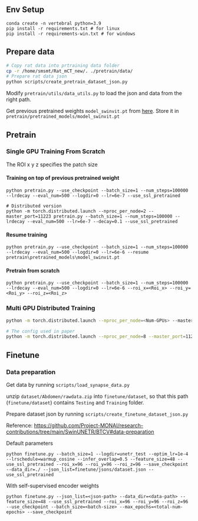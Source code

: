 
## Env Setup

```
conda create -n vertebral python=3.9
pip install -r requirements.txt # for linux
pip install -r requirements-win.txt # for windows
```

## Prepare data

```sh
# Copy rat data into prtraining data folder
cp -r /home/smsmt/Rat_mCT_new/. ./pretrain/data/
# Prepare rat data json
python scripts/create_pretrain_dataset_json.py
```

Modify `pretrain/utils/data_utils.py` to load the json and data from the right path.

Get previous pretrained weights `model_swinvit.pt` from [here](https://github.com/Project-MONAI/research-contributions/tree/6ca48250bcffc455482caf8328d6c8b149145257/SwinUNETR/Pretrain). Store it in `pretrain/pretrained_models/model_swinvit.pt`

## Pretrain

### Single GPU Training From Scratch

The ROI x y z specifies the patch size

#### Training on top of previous pretrained weight
```
python pretrain.py --use_checkpoint --batch_size=1 --num_steps=100000 --lrdecay --eval_num=500 --logdir=0 --lr=6e-7 --use_ssl_pretrained

# Distributed version
python -m torch.distributed.launch --nproc_per_node=2 --master_port=11223 pretrain.py --batch_size=1 --num_steps=100000 --lrdecay --eval_num=500 --lr=6e-7 --decay=0.1 --use_ssl_pretrained
```

#### Resume training

```
python pretrain.py --use_checkpoint --batch_size=1 --num_steps=100000 --lrdecay --eval_num=500 --logdir=0 --lr=6e-6 --resume pretrain\pretrained_models\model_swinvit.pt
```

#### Pretrain from scratch

```
python pretrain.py --use_checkpoint --batch_size=1 --num_steps=100000 --lrdecay --eval_num=500 --logdir=0 --lr=6e-6 --roi_x=<Roi_x> --roi_y=<Roi_y> --roi_z=<Roi_z>
```

### Multi GPU Distributed Training

```bash
python -m torch.distributed.launch --nproc_per_node=<Num-GPUs> --master_port=11223 pretrain.py --batch_size=<Batch-Size> --num_steps=<Num-Steps> --lrdecay --eval_num=<Eval-Num> --logdir=<Exp-Num> --lr=<Lr>

# The config used in paper
python -m torch.distributed.launch --nproc_per_node=8 --master_port=11223 pretrain.py --batch_size=1 --num_steps=100000 --lrdecay --eval_num=500 --lr=6e-6 --decay=0.1
```



## Finetune

### Data preparation

Get data by running `scripts/load_synapse_data.py`

unzip `dataset/Abdomen/rawdata.zip` into `finetune/dataset`, so that this path (`finetune/dataset`) contains `Testing` and `Training` folder.

Prepare dataset json by running `scripts/create_finetune_dataset_json.py`

Reference: https://github.com/Project-MONAI/research-contributions/tree/main/SwinUNETR/BTCV#data-preparation

Default parameters

```
python finetune.py --batch_size=1 --logdir=unetr_test --optim_lr=1e-4 --lrschedule=warmup_cosine --infer_overlap=0.5 --feature_size=48 --use_ssl_pretrained --roi_x=96 --roi_y=96 --roi_z=96 --save_checkpoint --data_dir=./ --json_list=finetune/jsons/dataset.json --use_ssl_pretrained 
```

With self-supervised encoder weights

```
python finetune.py --json_list=<json-path> --data_dir=<data-path> --feature_size=48 --use_ssl_pretrained --roi_x=96 --roi_y=96 --roi_z=96  --use_checkpoint --batch_size=<batch-size> --max_epochs=<total-num-epochs> --save_checkpoint
```